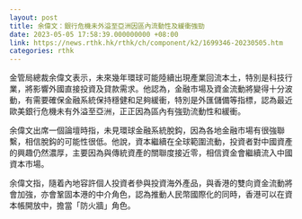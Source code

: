 ```yaml
---
layout: post
title: 余偉文：銀行危機未外溢至亞洲因區內流動性及緩衝強勁
date: 2023-05-05 17:58:39.000000000 +08:00
link: https://news.rthk.hk/rthk/ch/component/k2/1699346-20230505.htm
categories: rthk
---
```


金管局總裁余偉文表示，未來幾年環球可能陸續出現產業回流本土，特別是科技行業，將影響外國直接投資及貸款需求。他認為，金融市場及資金流動將變得十分波動，有需要確保金融系統保持穩健和足夠緩衝，特別是外匯儲備等指標，認為最近歐美銀行危機未有外溢至亞洲，正正因為區內有強勁流動性和緩衝。

余偉文出席一個論壇時指，未見環球金融系統脫鈎，因為各地金融市場有很強聯繫，相信脫鈎的可能性很低。他說，資本繼續在全球範圍流動，投資者對中國資產的興趣仍然濃厚，主要因為與傳統資產的關聯度接近零，相信資金會繼續流入中國資本市場。

余偉文指，隨着內地容許個人投資者參與投資海外產品，與香港的雙向資金流動將會加強，亦會鞏固本港的中介角色，認為推動人民幣國際化的同時，香港可以在資本帳開放中，擔當「防火牆」角色。
